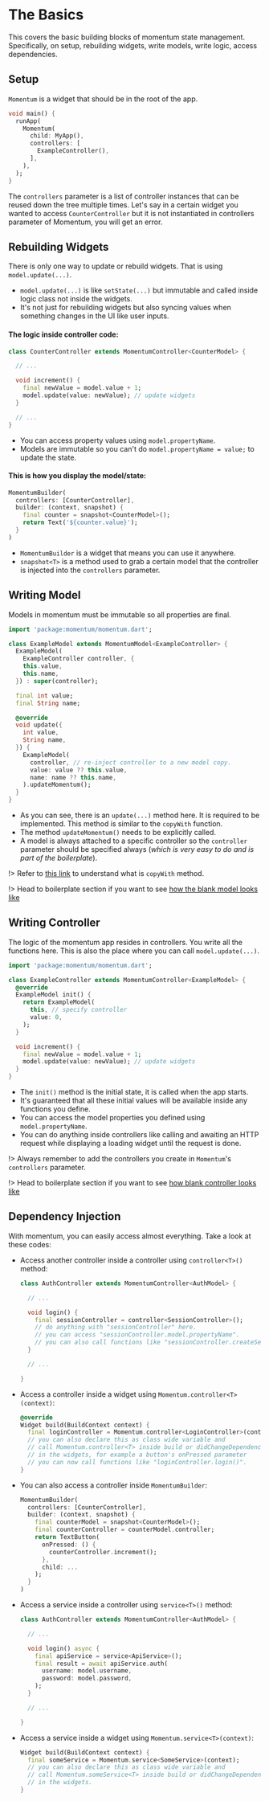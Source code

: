 # The Basics
This covers the basic building blocks of momentum state management. Specifically, on setup, rebuilding widgets, write models, write logic, access dependencies.

## Setup
`Momentum` is a widget that should be in the root of the app.
```dart
void main() {
  runApp(
    Momentum(
      child: MyApp(),
      controllers: [
        ExampleController(),
      ],
    ),
  );
}
```
The `controllers` parameter is a list of controller instances that can be reused down the tree multiple times. Let's say in a certain widget you wanted to access `CounterController` but it is not instantiated in controllers parameter of Momentum, you will get an error.

## Rebuilding Widgets
There is only one way to update or rebuild widgets. That is using `model.update(...)`.
- `model.update(...)` is like `setState(...)` but immutable and called inside logic class not inside the widgets.
- It's not just for rebuilding widgets but also syncing values when something changes in the UI like user inputs.

#### The logic inside controller code:
```dart
class CounterController extends MomentumController<CounterModel> {

  // ...

  void increment() {
    final newValue = model.value + 1;
    model.update(value: newValue); // update widgets
  }

  // ...
}
```
- You can access property values using `model.propertyName`.
- Models are immutable so you can't do `model.propertyName = value;` to update the state.

#### This is how you display the model/state:
```dart
MomentumBuilder(
  controllers: [CounterController],
  builder: (context, snapshot) {
    final counter = snapshot<CounterModel>();
    return Text('${counter.value}');
  }
)
```
- `MomentumBuilder` is a widget that means you can use it anywhere.
- `snapshot<T>` is a method used to grab a certain model that the controller is injected into the `controllers` parameter.

## Writing Model
Models in momentum must be immutable so all properties are final.
```dart
import 'package:momentum/momentum.dart';

class ExampleModel extends MomentumModel<ExampleController> {
  ExampleModel(
    ExampleController controller, {
    this.value,
    this.name,
  }) : super(controller);

  final int value;
  final String name;

  @override
  void update({
    int value,
    String name,
  }) {
    ExampleModel(
      controller, // re-inject controller to a new model copy.
      value: value ?? this.value,
      name: name ?? this.name,
    ).updateMomentum();
  }
}
```
- As you can see, there is an `update(...)` method here. It is required to be implemented. This method is similar to the `copyWith` function.
- The method `updateMomentum()` needs to be explicitly called. 
- A model is always attached to a specific controller so the `controller` parameter should be specified always (*which is very easy to do and is part of the boilerplate*).

!> Refer to [this link](https://developer.school/dart-flutter-what-does-copywith-do/#:~:text=Although%20the%20notion%20of%20copyWith,arguments%20that%20overwrite%20settable%20values.) to understand what is `copyWith` method.

!> Head to boilerplate section if you want to see  [how the blank model looks like](/quick-start?id=boilerplate-code)

## Writing Controller
The logic of the momentum app resides in controllers. You write all the functions here. This is also the place where you can call `model.update(...)`.
```dart
import 'package:momentum/momentum.dart';

class ExampleController extends MomentumController<ExampleModel> {
  @override
  ExampleModel init() {
    return ExampleModel(
      this, // specify controller
      value: 0,
    );
  }

  void increment() {
    final newValue = model.value + 1;
    model.update(value: newValue); // update widgets
  }
}
```
- The `init()` method is the initial state, it is called when the app starts.
- It's guaranteed that all these initial values will be available inside any functions you define.
- You can access the model properties you defined using `model.propertyName`.
- You can do anything inside controllers like calling and awaiting an HTTP request while displaying a loading widget until the request is done.

!> Always remember to add the controllers you create in `Momentum`'s `controllers` parameter.

!> Head to boilerplate section if you want to see  [how blank controller looks like](/quick-start?id=boilerplate-code)

## Dependency Injection
With momentum, you can easily access almost everything. Take a look at these codes:
- Access another controller inside a controller using `controller<T>()` method:
  ```dart
  class AuthController extends MomentumController<AuthModel> {

    // ...

    void login() {
      final sessionController = controller<SessionController>();
      // do anything with "sessionController" here.
      // you can access "sessionController.model.propertyName".
      // you can also call functions like "sessionController.createSession()".
    }

    // ...

  }
  ```
- Access a controller inside a widget using `Momentum.controller<T>(context)`:
  ```dart
  @override
  Widget build(BuildContext context) {
    final loginController = Momentum.controller<LoginController>(context);
    // you can also declare this as class wide variable and
    // call Momentum.controller<T> inside build or didChangeDependencies.
    // in the widgets, for example a button's onPressed parameter
    // you can now call functions like "loginController.login()".
  }
  ```
- You can also access a controller inside `MomentumBuilder`:
  ```dart
  MomentumBuilder(
    controllers: [CounterController],
    builder: (context, snapshot) {
      final counterModel = snapshot<CounterModel>();
      final counterController = counterModel.controller;
      return TextButton(
        onPressed: () {
          counterController.increment();
        },
        child: ...
      );
    }
  )
  ```
- Access a service inside a controller using `service<T>()` method:
  ```dart
  class AuthController extends MomentumController<AuthModel> {

    // ...

    void login() async {
      final apiService = service<ApiService>();
      final result = await apiService.auth(
        username: model.username,
        password: model.password,
      );
    }

    // ...

  }
  ```
- Access a service inside a widget using `Momentum.service<T>(context)`:
  ```dart
  Widget build(BuildContext context) {
    final someService = Momentum.service<SomeService>(context);
    // you can also declare this as class wide variable and
    // call Momentum.someService<T> inside build or didChangeDependencies.
    // in the widgets.
  }
  ```
